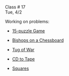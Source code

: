 <div class="lecture1">

<div class="column_date">
<p markdown="block">

Class # 17 <br>
Tue, 4/2



</p>
</div>

<div class="column_materials">
<p markdown="block">

Working on problems:

- [15-puzzle Game](08/15-puzzle.pdf)

- [Bishops on a Chessboard](08/bishops.pdf)

- [Tug of War](08/tug.pdf)

- [CD to Tape](08/CD.pdf)

- [Squares](08/squares.pdf)


</p>
</div>

<div class="column_assign">
<p markdown="block">




</p>
</div>

</div>
